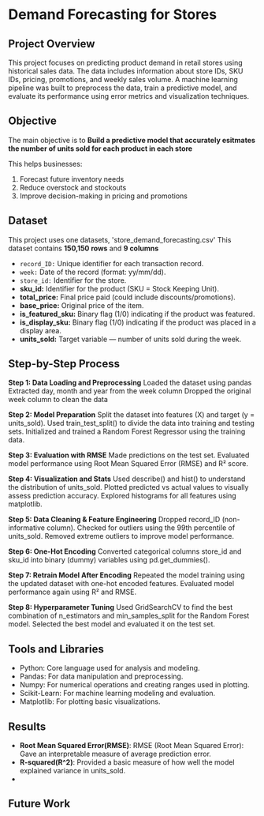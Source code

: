 # Demand Forecasting for Stores

## Project Overview
This project focuses on predicting product demand in retail stores using historical sales data. The data includes information about store IDs, SKU IDs, pricing, promotions, and weekly sales volume. A machine learning pipeline was built to preprocess the data, train a predictive model, and evaluate its performance using error metrics and visualization techniques.

## Objective
The main objective is to **Build a predictive model that accurately esitmates the number of units sold for each product in each store**

This helps businesses:
1. Forecast future inventory needs
2. Reduce overstock and stockouts 
3. Improve decision-making in pricing and promotions 

## Dataset
This project uses one datasets, 'store_demand_forecasting.csv'
This dataset contains **150,150 rows** and **9 columns** 

- `record_ID:` Unique identifier for each transaction record.
- `week:` Date of the record (format: yy/mm/dd).
- `store_id:` Identifier for the store.
- **sku_id:**  Identifier for the product (SKU = Stock Keeping Unit).
- **total_price:**  Final price paid (could include discounts/promotions).
- **base_price:** Original price of the item.
- **is_featured_sku:** Binary flag (1/0) indicating if the product was featured.
- **is_display_sku:** Binary flag (1/0) indicating if the product was placed in a display area.
- **units_sold:** Target variable — number of units sold during the week.

## Step-by-Step Process

**Step 1: Data Loading and Preprocessing**
Loaded the dataset using pandas
Extracted day, month and year from the week column
Dropped the original week column to clean the data

**Step 2: Model Preparation**
Split the dataset into features (X) and target (y = units_sold).
Used train_test_split() to divide the data into training and testing sets.
Initialized and trained a Random Forest Regressor using the training data.

**Step 3: Evaluation with RMSE**
Made predictions on the test set.
Evaluated model performance using Root Mean Squared Error (RMSE) and R² score.

**Step 4: Visualization and Stats**
Used describe() and hist() to understand the distribution of units_sold.
Plotted predicted vs actual values to visually assess prediction accuracy.
Explored histograms for all features using matplotlib.

**Step 5: Data Cleaning & Feature Engineering**
Dropped record_ID (non-informative column).
Checked for outliers using the 99th percentile of units_sold.
Removed extreme outliers to improve model performance.

**Step 6: One-Hot Encoding**
Converted categorical columns store_id and sku_id into binary (dummy) variables using pd.get_dummies().

**Step 7: Retrain Model After Encoding**
Repeated the model training using the updated dataset with one-hot encoded features.
Evaluated model performance again using R² and RMSE.

**Step 8: Hyperparameter Tuning**
Used GridSearchCV to find the best combination of n_estimators and min_samples_split for the Random Forest model.
Selected the best model and evaluated it on the test set.


## Tools and Libraries
- Python: Core language used for analysis and modeling.
- Pandas: For data manipulation and preprocessing.
- Numpy:  For numerical operations and creating ranges used in plotting.
- Scikit-Learn: For machine learning modeling and evaluation.
- Matplotlib: For plotting basic visualizations.

## Results
- **Root Mean Squared Error(RMSE)**: RMSE (Root Mean Squared Error): Gave an interpretable measure of average prediction error.
- **R-squared(R^2)**: Provided a basic measure of how well the model explained variance in units_sold.
- 
## Future Work
